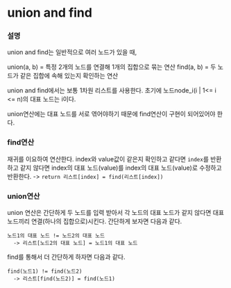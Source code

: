 # union and find 

### 설명
union and find는 일반적으로 여러 노드가 있을 때,


union(a, b) = 특정 2개의 노드를 연결해 1개의 집합으로 묶는 연산
find(a, b) = 두 노드가 같은 집합에 속해 있는지 확인하는 연산


union and find에서는 보통 1차원 리스트를 사용한다.
초기에 노드node_i(i | 1<= i <= n)의 대표 노드는 i이다.


union연산에는 대표 노드를 서로 엮어야하기 때문에 find연산이 구현이 되어있어야 한다.


### find연산
재귀를 이요하여 연산한다.
index와 value값이 같은지 확인하고
같다면 ```index```를 반환하고
같지 않다면 index의 대표 노드(value)를 index의 대표 노드(value)로 수정하고 반환한다. -> ```return 리스트[index] = find(리스트[index])```


### union연산
union 연산은 간단하게 두 노드를 입력 받아서 각 노드의 대표 노드가 같지 않다면 대표 노드끼리 연결(하나의 집합으로)시킨다.
간단하게 보자면 다음과 같다.

```
노드1의 대표 노드 != 노드2의 대표 노드
  -> 리스트[노드2의 대표 노드] = 노드1의 대표 노드
```
find를 통해서 더 간단하게 하자면 다음과 같다.
```
find(노드1) != find(노드2)
  -> 리스트[find(노드2)] = find(노드1)
```
